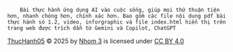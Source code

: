         Bài thực hành ứng dụng AI vào cuộc sống, giúp mọi thứ thuận tiện hơn, nhanh chóng hơn, chính xác hơn. Bao gồm các file nội dung pdf bài thực hành só 1.2, video, inforgraphic và file index.html hiển thị trên trang web được trích dẫn từ Gemini và Copilot, ChatGPT
<a href="https://github.com/1Tyson/ThucHanh05_Nhom3">ThucHanh05</a> © 2025 by <a href="https://github.com/1Tyson/">Nhom 3</a> is licensed under <a href="https://creativecommons.org/licenses/by/4.0/">CC BY 4.0</a><img src="https://mirrors.creativecommons.org/presskit/icons/cc.svg" alt="" style="max-width: 1em;max-height:1em;margin-left: .2em;"><img src="https://mirrors.creativecommons.org/presskit/icons/by.svg" alt="" style="max-width: 1em;max-height:1em;margin-left: .2em;">
